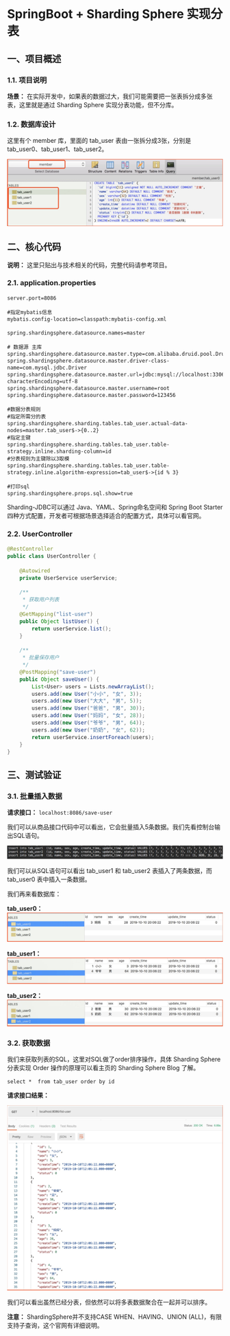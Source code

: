 # SpringBoot + Sharding Sphere 实现分表
## 一、项目概述
### 1.1. 项目说明
**场景：** 在实际开发中，如果表的数据过大，我们可能需要把一张表拆分成多张表，这里就是通过 Sharding Sphere 实现分表功能，但不分库。

### 1.2. 数据库设计
这里有个 member 库，里面的 tab_user 表由一张拆分成3张，分别是 tab_user0、tab_user1、tab_user2。

![img.png](../blog/image/img20.png)

## 二、核心代码

**说明：** 这里只贴出与技术相关的代码，完整代码请参考项目。

### 2.1. application.properties
```properties
server.port=8086

#指定mybatis信息
mybatis.config-location=classpath:mybatis-config.xml

spring.shardingsphere.datasource.names=master

# 数据源 主库
spring.shardingsphere.datasource.master.type=com.alibaba.druid.pool.DruidDataSource
spring.shardingsphere.datasource.master.driver-class-name=com.mysql.jdbc.Driver
spring.shardingsphere.datasource.master.url=jdbc:mysql://localhost:3306/member?characterEncoding=utf-8
spring.shardingsphere.datasource.master.username=root
spring.shardingsphere.datasource.master.password=123456

#数据分表规则
#指定所需分的表
spring.shardingsphere.sharding.tables.tab_user.actual-data-nodes=master.tab_user$->{0..2}
#指定主键
spring.shardingsphere.sharding.tables.tab_user.table-strategy.inline.sharding-column=id
#分表规则为主键除以3取模
spring.shardingsphere.sharding.tables.tab_user.table-strategy.inline.algorithm-expression=tab_user$->{id % 3}

#打印sql
spring.shardingsphere.props.sql.show=true
```
Sharding-JDBC可以通过 Java、YAML、Spring命名空间和 Spring Boot Starter四种方式配置，开发者可根据场景选择适合的配置方式，具体可以看官网。


### 2.2. UserController
```java
@RestController
public class UserController {

    @Autowired
    private UserService userService;

    /**
     * 获取用户列表
     */
    @GetMapping("list-user")
    public Object listUser() {
        return userService.list();
    }

    /**
     * 批量保存用户
     */
    @PostMapping("save-user")
    public Object saveUser() {
        List<User> users = Lists.newArrayList();
        users.add(new User("小小", "女", 3));
        users.add(new User("大大", "男", 5));
        users.add(new User("爸爸", "男", 30));
        users.add(new User("妈妈", "女", 28));
        users.add(new User("爷爷", "男", 64));
        users.add(new User("奶奶", "女", 62));
        return userService.insertForeach(users);
    }
}
```

## 三、测试验证
### 3.1. 批量插入数据
**请求接口：**
`localhost:8086/save-user`

我们可以从商品接口代码中可以看出，它会批量插入5条数据。我们先看控制台输出SQL语句。

![img21.png](../blog/image/img21.png)

我们可以从SQL语句可以看出 tab_user1 和 tab_user2 表插入了两条数据，而 tab_user0 表中插入一条数据。

我们再来看数据库：

**tab_user0：**
![img22.png](../blog/image/img22.png)

**tab_user1：**
![img23.png](../blog/image/img23.png)

**tab_user2：**
![img24.png](../blog/image/img24.png)

### 3.2. 获取数据
我们来获取列表的SQL，这里对SQL做了order排序操作，具体 Sharding Sphere 分表实现 Order 操作的原理可以看主页的 Sharding Sphere Blog 了解。

```MySQL
select *  from tab_user order by id
```
**请求接口结果：**

![img25.png](../blog/image/img25.png)

我们可以看出虽然已经分表，但依然可以将多表数据聚合在一起并可以排序。

**注意：** ShardingSphere并不支持CASE WHEN、HAVING、UNION (ALL)，有限支持子查询，这个官网有详细说明。
